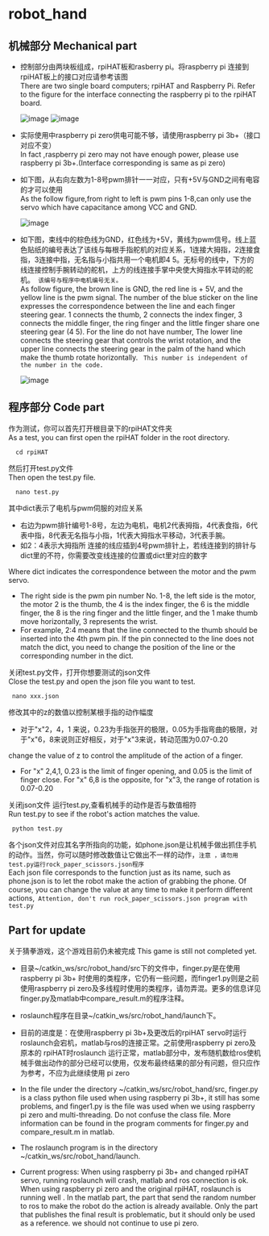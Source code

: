 # robot_hand
## 机械部分 Mechanical part
* 控制部分由两块板组成，rpiHAT板和rasberry pi。将raspberry pi 连接到rpiHAT板上的接口对应请参考该图  
  There are two single board computers; rpiHAT and Raspberry Pi. Refer to the figure for the interface connecting the raspberry pi to     the rpiHAT board.
  
  ![image](image/3.png?tree=true " 3 ") ![image](image/4.png?tree=true " 4 ")

* 实际使用中raspberry pi zero供电可能不够，请使用raspberry pi 3b+（接口对应不变）  
  In fact ,raspberry pi zero may not have enough power, please use raspberry pi 3b+.(Interface corresponding is same as pi zero)

* 如下图，从右向左数为1-8号pwm排针一一对应，只有+5V与GND之间有电容的才可以使用  
  As the follow figure,from right to left is pwm pins 1-8,can only use the servo which have capacitance among VCC and GND.
  
  ![image](image/2.png?tree=true " 2 ")

* 如下图，束线中的棕色线为GND，红色线为+5V，黄线为pwm信号。线上蓝色贴纸的编号表达了该线与每根手指舵机的对应关系，1连接大拇指，2连接食指，3连接中指，无名指与小指共用一个电机即4 5。无标号的线中，下方的     线连接控制手腕转动的舵机，上方的线连接手掌中央使大拇指水平转动的舵机。` 该编号与程序中电机编号无关。`   
  As follow figure, the brown line is GND, the red line is + 5V, and the yellow line is the pwm signal. The number of the blue sticker on the line expresses the correspondence between the line and each finger steering         gear. 1 connects the thumb,     2 connects the index finger, 3 connects the middle finger, the ring finger and the little finger share one steering gear (4 5). For the line do not have number, The lower line       connects the steering gear that controls the wrist     rotation, and the upper line connects the steering gear      in the palm of the hand which make the thumb rotate horizontally. ` This number is independent of the number in the code.`

  ![image](image/1.png?tree=true " 1 ")

## 程序部分 Code part
  作为测试，你可以首先打开根目录下的rpiHAT文件夹   
  As a test, you can first open the rpiHAT folder in the root directory.  
  
      cd rpiHAT
      
  然后打开test.py文件  
  Then open the test.py file.  
  
      nano test.py
      
  其中dict表示了电机与pwm伺服的对应关系  
  * 右边为pwm排针编号1-8号，左边为电机，电机2代表拇指，4代表食指，6代表中指，8代表无名指与小指，1代表大拇指水平移动，3代表手腕。  
  * 如2：4表示大拇指所   连接的线应插到4号pwm排针上，若线连接到的排针与dict里的不符，你需要改变线连接的位置或dict里对应的数字  
  
  Where dict indicates the correspondence between the motor and the pwm servo.  
  * The right side is the pwm pin number No. 1-8, the left side is the motor, the motor 2 is the thumb, the 4 is the index finger, the 6     is the middle finger, the 8 is the ring finger and the little finger, and the 1 make thumb move horizontally, 3 represents the           wrist.  
  * For example, 2:4 means that the line connected to the thumb should be inserted into the 4th pwm pin. If the pin connected to the         line does not match the dict, you need to change the position of the line or the corresponding number in the dict.  
  
 关闭test.py文件，打开你想要测试的json文件  
 Close the test.py and open the json file you want to test.
 
     nano xxx.json
     
修改其中的z的数值以控制某根手指的动作幅度
* 对于"x"2，4，1 来说，0.23为手指张开的极限，0.05为手指弯曲的极限，对于"x"6，8来说则正好相反，对于"x"3来说，转动范围为0.07-0.20  

change the value of z to control the amplitude of the action of a finger.  
* For "x" 2,4,1, 0.23 is the limit of finger opening, and 0.05 is the limit of finger close. For "x" 6,8 is the opposite, for "x"3, the range of rotation is 0.07-0.20  

关闭json文件 运行test.py,查看机械手的动作是否与数值相符  
Run test.py to see if the robot's action matches the value.  
     
     python test.py    
     
各个json文件对应其名字所指向的功能，如phone.json是让机械手做出抓住手机的动作。当然，你可以随时修改数值让它做出不一样的动作，`注意 ，请勿用test.py运行rock_paper_scissors.json程序`  
Each json file corresponds to the function just as its name, such as phone.json is to let the robot make the action of grabbing the phone. Of course, you can change the value at any time to make it perform different actions,` Attention, don't run rock_paper_scissors.json program with test.py`
  
## Part for update
关于猜拳游戏，这个游戏目前仍未被完成 This game is still not completed yet.
* 目录~/catkin_ws/src/robot_hand/src下的文件中，finger.py是在使用raspberry pi 3b+ 时使用的类程序，它仍有一些问题，而finger1.py则是之前使用raspberry pi zero及多线程时使用的类程序，请勿弄混。更多的信息详见finger.py及matlab中compare_result.m的程序注释。
* roslaunch程序在目录~/catkin_ws/src/robot_hand/launch下。
* 目前的进度是：在使用raspberry pi 3b+及更改后的rpiHAT servo时运行roslaunch会宕机，matlab与ros的连接正常。之前使用raspberry pi zero及原本的       rpiHAT时roslaunch 运行正常，matlab部分中，发布随机数给ros使机械手做出动作的部分已经可以使用，仅发布最终结果的部分有问题，但只应作为参考，不应为此继续使用 pi zero

* In the file under the directory ~/catkin_ws/src/robot_hand/src, finger.py is a class python file used when using raspberry pi 3b+, it   still has some problems, and finger1.py is the file was used when we using raspberry pi zero and multi-threading. Do not confuse the     class file. More information can be found in the program comments for finger.py and compare_result.m in matlab. 
* The roslaunch program is in the directory ~/catkin_ws/src/robot_hand/launch.
* Current progress: When using raspberry pi 3b+ and changed rpiHAT servo, running roslaunch will crash, matlab and ros connection is ok.   When using raspberry pi zero and the original rpiHAT, roslaunch is running well . In the matlab part, the part that send the random     number to ros to make the robot do the action is already available. Only the part that publishes the final result is problematic, but   it should only be used as a reference. we should not continue to use pi zero.

